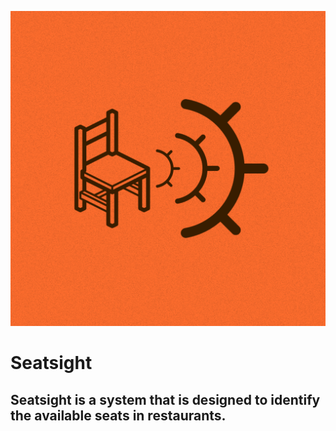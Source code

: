 ![Seatsight Logo](SeatsightWebApp/public/img/seatsight.png)
# Seatsight
## Seatsight is a system that is designed to identify the available seats in restaurants. 
